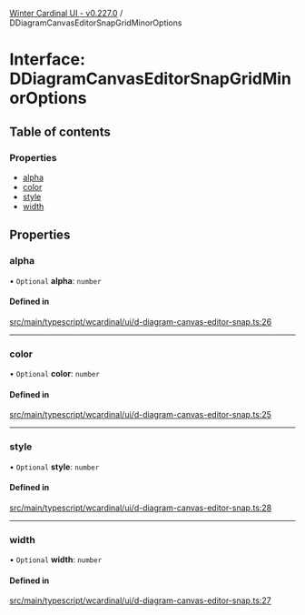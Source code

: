 [Winter Cardinal UI - v0.227.0](../index.md) / DDiagramCanvasEditorSnapGridMinorOptions

# Interface: DDiagramCanvasEditorSnapGridMinorOptions

## Table of contents

### Properties

- [alpha](DDiagramCanvasEditorSnapGridMinorOptions.md#alpha)
- [color](DDiagramCanvasEditorSnapGridMinorOptions.md#color)
- [style](DDiagramCanvasEditorSnapGridMinorOptions.md#style)
- [width](DDiagramCanvasEditorSnapGridMinorOptions.md#width)

## Properties

### alpha

• `Optional` **alpha**: `number`

#### Defined in

[src/main/typescript/wcardinal/ui/d-diagram-canvas-editor-snap.ts:26](https://github.com/winter-cardinal/winter-cardinal-ui/blob/v0.227.0/src/main/typescript/wcardinal/ui/d-diagram-canvas-editor-snap.ts#L26)

___

### color

• `Optional` **color**: `number`

#### Defined in

[src/main/typescript/wcardinal/ui/d-diagram-canvas-editor-snap.ts:25](https://github.com/winter-cardinal/winter-cardinal-ui/blob/v0.227.0/src/main/typescript/wcardinal/ui/d-diagram-canvas-editor-snap.ts#L25)

___

### style

• `Optional` **style**: `number`

#### Defined in

[src/main/typescript/wcardinal/ui/d-diagram-canvas-editor-snap.ts:28](https://github.com/winter-cardinal/winter-cardinal-ui/blob/v0.227.0/src/main/typescript/wcardinal/ui/d-diagram-canvas-editor-snap.ts#L28)

___

### width

• `Optional` **width**: `number`

#### Defined in

[src/main/typescript/wcardinal/ui/d-diagram-canvas-editor-snap.ts:27](https://github.com/winter-cardinal/winter-cardinal-ui/blob/v0.227.0/src/main/typescript/wcardinal/ui/d-diagram-canvas-editor-snap.ts#L27)
